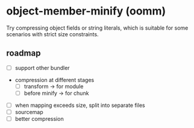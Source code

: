 # object-member-minify (oomm)

Try compressing object fields or string literals, which is suitable for some scenarios with strict size constraints.

## roadmap

- [ ] support other bundler
- compression at different stages
  - [ ] transform -> for module
  - [ ] before minify -> for chunk
- [ ] when mapping exceeds size, split into separate files
- [ ] sourcemap
- [ ] better compression
